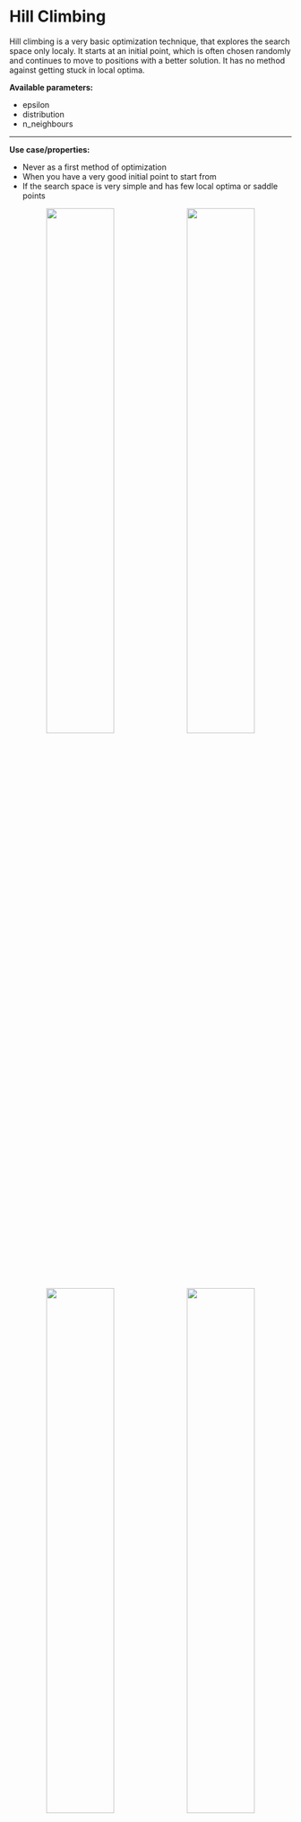 # Hill Climbing

Hill climbing is a very basic optimization technique, that explores the search space only localy. It starts at an initial point, which is often chosen randomly and continues to move to positions with a better solution. It has no method against getting stuck in local optima.

**Available parameters:**
- epsilon
- distribution
- n_neighbours

---

**Use case/properties:**
- Never as a first method of optimization
- When you have a very good initial point to start from
- If the search space is very simple and has few local optima or saddle points

<p align="center">
<img src="./plots/search_paths/HillClimbing [('epsilon', 0.03)].png" width= 49%/>
<img src="./plots/search_paths/HillClimbing [('epsilon', 0.1)].png" width= 49%/>
</p>

<p align="center">
<img src="./plots/search_paths/HillClimbing [('distribution', 'laplace')].png" width= 49%/>
<img src="./plots/search_paths/HillClimbing [('distribution', 'logistic')].png" width= 49%/>
</p>

